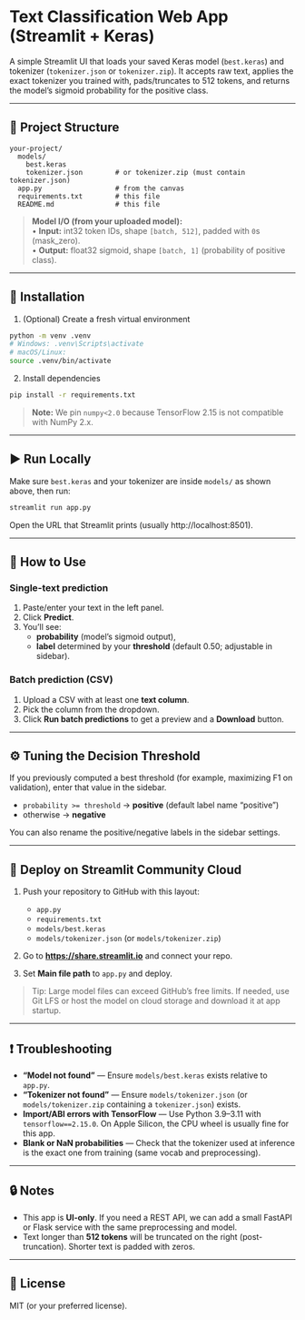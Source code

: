 # Text Classification Web App (Streamlit + Keras)

A simple Streamlit UI that loads your saved Keras model (`best.keras`) and tokenizer (`tokenizer.json` or `tokenizer.zip`). 
It accepts raw text, applies the exact tokenizer you trained with, pads/truncates to 512 tokens, and returns the model’s sigmoid probability for the positive class.

---

## 🧱 Project Structure

```
your-project/
  models/
    best.keras
    tokenizer.json        # or tokenizer.zip (must contain tokenizer.json)
  app.py                  # from the canvas
  requirements.txt        # this file
  README.md               # this file
```

> **Model I/O (from your uploaded model):**  
> • **Input:** int32 token IDs, shape `[batch, 512]`, padded with `0`s (mask_zero).  
> • **Output:** float32 sigmoid, shape `[batch, 1]` (probability of positive class).

---

## 💾 Installation

1) (Optional) Create a fresh virtual environment
```bash
python -m venv .venv
# Windows: .venv\Scripts\activate
# macOS/Linux:
source .venv/bin/activate
```

2) Install dependencies
```bash
pip install -r requirements.txt
```

> **Note:** We pin `numpy<2.0` because TensorFlow 2.15 is not compatible with NumPy 2.x.

---

## ▶️ Run Locally

Make sure `best.keras` and your tokenizer are inside `models/` as shown above, then run:
```bash
streamlit run app.py
```

Open the URL that Streamlit prints (usually http://localhost:8501).

---

## 🧪 How to Use

### Single-text prediction
1. Paste/enter your text in the left panel.
2. Click **Predict**.
3. You’ll see:
   - **probability** (model’s sigmoid output),
   - **label** determined by your **threshold** (default 0.50; adjustable in sidebar).

### Batch prediction (CSV)
1. Upload a CSV with at least one **text column**.
2. Pick the column from the dropdown.
3. Click **Run batch predictions** to get a preview and a **Download** button.

---

## ⚙️ Tuning the Decision Threshold

If you previously computed a best threshold (for example, maximizing F1 on validation), enter that value in the sidebar.  
- `probability >= threshold` → **positive** (default label name “positive”)  
- otherwise → **negative**

You can also rename the positive/negative labels in the sidebar settings.

---

## 🚀 Deploy on Streamlit Community Cloud

1. Push your repository to GitHub with this layout:
   - `app.py`
   - `requirements.txt`
   - `models/best.keras`
   - `models/tokenizer.json` (or `models/tokenizer.zip`)

2. Go to **https://share.streamlit.io** and connect your repo.
3. Set **Main file path** to `app.py` and deploy.

> Tip: Large model files can exceed GitHub’s free limits. If needed, use Git LFS or host the model on cloud storage and download it at app startup.

---

## ❗ Troubleshooting

- **“Model not found”** — Ensure `models/best.keras` exists relative to `app.py`.
- **“Tokenizer not found”** — Ensure `models/tokenizer.json` (or `models/tokenizer.zip` containing a `tokenizer.json`) exists.
- **Import/ABI errors with TensorFlow** — Use Python 3.9–3.11 with `tensorflow==2.15.0`. On Apple Silicon, the CPU wheel is usually fine for this app.
- **Blank or NaN probabilities** — Check that the tokenizer used at inference is the exact one from training (same vocab and preprocessing).

---

## 🔒 Notes

- This app is **UI-only**. If you need a REST API, we can add a small FastAPI or Flask service with the same preprocessing and model.
- Text longer than **512 tokens** will be truncated on the right (post-truncation). Shorter text is padded with zeros.

---

## 📜 License

MIT (or your preferred license).
